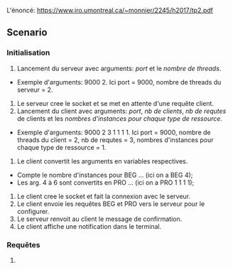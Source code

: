 L'énoncé: https://www.iro.umontreal.ca/~monnier/2245/h2017/tp2.pdf

## Scenario

### Initialisation
1. Lancement du serveur avec arguments: *port* et le *nombre de threads*.
 * Exemple d'arguments: 9000 2. Ici port = 9000, nombre de threads du serveur = 2.
1. Le serveur cree le socket et se met en attente d'une requête client.
1. Lancement du client avec arguments: *port*, *nb de clients*, *nb de requtes* de clients et les *nombres d'instances pour chaque type de ressource*.
 * Exemple d'arguments: 9000 2 3 1 1 1 1. Ici port = 9000, nombre de threads du client = 2, nb de requtes = 3, nombres d'instances pour chaque type de ressource = 1.
1. Le client convertit les arguments en variables respectives.
 * Compte le nombre d'instances pour BEG ... (ici on a BEG 4);
 * Les arg. 4 à 6 sont convertits en PRO ... (ici on a PRO 1 1 1 1);
1. Le client cree le socket et fait la connexion avec le serveur.
1. Le client envoie les requêtes BEG et PRO vers le serveur pour le configurer.
1. Le serveur renvoit au client le message de confirmation.
1. Le client affiche une notification dans le terminal.

### Requêtes
1. 
